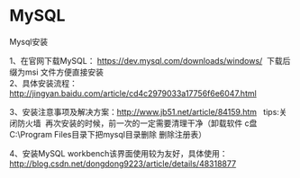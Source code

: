 # MySQL
Mysql安装

1、在官网下载MySQL： https://dev.mysql.com/downloads/windows/  下载后缀为msi 文件方便直接安装                                                                  
2、具体安装流程：http://jingyan.baidu.com/article/cd4c2979033a17756f6e6047.html

3、安装注意事项及解决方案：http://www.jb51.net/article/84159.htm
   tips:关闭防火墙  再次安装的时候，前一次的一定需要清理干净（卸载软件 c盘C:\Program Files目录下把mysql目录删除 删除注册表）
			
4、安装MySQL workbench该界面使用较为友好，具体使用：http://blog.csdn.net/dongdong9223/article/details/48318877
